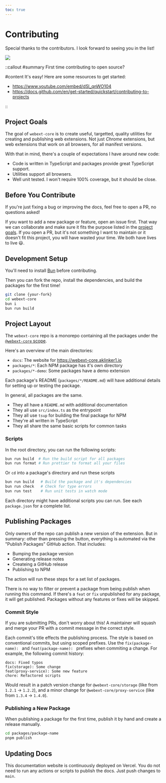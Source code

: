 ```yaml
---
toc: true
---
```


# Contributing

Special thanks to the contributors. I look forward to seeing you in the list!

<a href="https://github.com/aklinker1/webext-core/graphs/contributors">
  <img src="https://contrib.rocks/image?repo=aklinker1/webext-core" />
</a>

::callout
#summary
First time contributing to open source?

#content
It's easy! Here are some resources to get started:

- https://www.youtube.com/embed/dSl_qnWO104
- https://docs.github.com/en/get-started/quickstart/contributing-to-projects

::

## Project Goals

The goal of `webext-core` is to create useful, targetted, quality utilities for creating and publishing web extensions. Not just _Chrome_ extensions, but web extensions that work on all browsers, for all manifest versions.

With that in mind, there's a couple of expectations I have around new code:

- Code is written in TypeScript and packages provide great TypeScript support.
- Utilities support all browsers.
- Well unit tested. I won't require 100% coverage, but it should be close.

## Before You Contribute

If you're just fixing a bug or improving the docs, feel free to open a PR, no questions asked!

If you want to add a new package or feature, open an issue first. That way we can collaborate and make sure it fits the purpose listed in the [project goals](#project-goals). If you open a PR, but it's not something I want to maintain or it doesn't fit this project, you will have wasted your time. We both have lives to live :smiley:.

## Development Setup

You'll need to install [Bun](https://bun.sh) before contributing.

Then you can fork the repo, install the dependencies, and build the packages for the first time!

```sh
git clone {your-fork}
cd webext-core
bun i
bun run build
```

## Project Layout

The `webext-core` repo is a monorepo containing all the packages under the [`@webext-core` scope](https://www.npmjs.com/search?q=%40webext-core).

Here's an overview of the main directories:

- `docs`: The website for <https://webext-core.aklinker1.io>
- `packages/*`: Each NPM package has it's own directory
- `packages/*-demo`: Some packages have a demo extension

Each package's README (`packages/*/README.md`) will have additional details for setting up or testing the package.

In general, all packages are the same.

- They all have a `README.md` with additional documentation
- They all use `src/index.ts` as the entrypoint
- They all use `tsup` for building the final package for NPM
- They're all written in TypeScript
- They all share the same basic scripts for common tasks

### Scripts

In the root directory, you can run the following scripts:

```sh
bun run build  # Run the build script for all packages
bun run format # Run prettier to format all your files
```

Or `cd` into a package's directory and run these scripts

```sh
bun run build   # Build the package and it's dependencies
bun run check   # Check for type errors
bun run test    # Run unit tests in watch mode
```

Each directory might have additional scripts you can run. See each `package.json` for a complete list.

## Publishing Packages

Only owners of the repo can publish a new version of the extension. But in summary: other than pressing the button, everything is automated via the "Publish Packages" GitHub action. That includes:

- Bumping the package version
- Generating release notes
- Createing a GitHub release
- Publishing to NPM

The action will run these steps for a set list of packages.

There is no way to filter or prevent a package from being publish when running this command. If there's a `feat` or `fix` unpublished for any package, it will get published. Packages without any features or fixes will be skipped.

### Commit Style

If you are submitting PRs, don't worry about this! A maintainer will squash and merge your PR with a commit message in the correct style.

Each commit's title effects the publishing process. The style is based on conventional commits, but using scoped prefixes. Use the `fix(package-name): ` and `feat(package-name): ` prefixes when commiting a change. For example, the following commit history:

```
docs: Fixed typos
fix(storage): Some change
feat(proxy-service): Some new feature
chore: Refactored scripts
```

Would result in a patch version change for `@webext-core/storage` (like from `1.2.1` &rarr; `1.2.2`), and a minor change for `@webext-core/proxy-service` (like from `1.3.4` &rarr; `1.4.0`).

### Publishing a New Package

When publishing a package for the first time, publish it by hand and create a release manually.

```sh
cd packages/package-name
pnpm publish
```

## Updating Docs

This documentation website is continuously deployed on Vercel. You do not need to run any actions or scripts to publish the docs. Just push changes to `main`.
